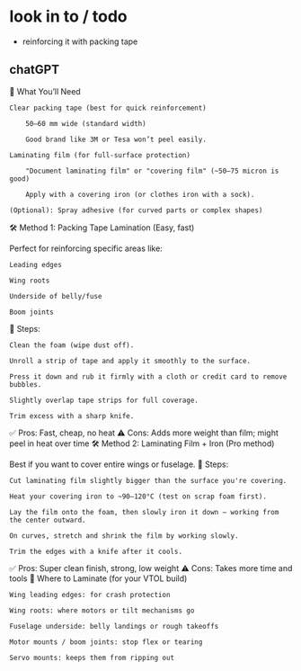 # look in to / todo 

- reinforcing it with packing tape 

## chatGPT 

🔧 What You’ll Need

    Clear packing tape (best for quick reinforcement)

        50–60 mm wide (standard width)

        Good brand like 3M or Tesa won’t peel easily.

    Laminating film (for full-surface protection)

        "Document laminating film" or "covering film" (~50–75 micron is good)

        Apply with a covering iron (or clothes iron with a sock).

    (Optional): Spray adhesive (for curved parts or complex shapes)

🛠️ Method 1: Packing Tape Lamination (Easy, fast)

Perfect for reinforcing specific areas like:

    Leading edges

    Wing roots

    Underside of belly/fuse

    Boom joints

🔹 Steps:

    Clean the foam (wipe dust off).

    Unroll a strip of tape and apply it smoothly to the surface.

    Press it down and rub it firmly with a cloth or credit card to remove bubbles.

    Slightly overlap tape strips for full coverage.

    Trim excess with a sharp knife.

✅ Pros: Fast, cheap, no heat
⚠️ Cons: Adds more weight than film; might peel in heat over time
🛠️ Method 2: Laminating Film + Iron (Pro method)

Best if you want to cover entire wings or fuselage.
🔹 Steps:

    Cut laminating film slightly bigger than the surface you're covering.

    Heat your covering iron to ~90–120°C (test on scrap foam first).

    Lay the film onto the foam, then slowly iron it down — working from the center outward.

    On curves, stretch and shrink the film by working slowly.

    Trim the edges with a knife after it cools.

✅ Pros: Super clean finish, strong, low weight
⚠️ Cons: Takes more time and tools
🧠 Where to Laminate (for your VTOL build)

    Wing leading edges: for crash protection

    Wing roots: where motors or tilt mechanisms go

    Fuselage underside: belly landings or rough takeoffs

    Motor mounts / boom joints: stop flex or tearing

    Servo mounts: keeps them from ripping out
